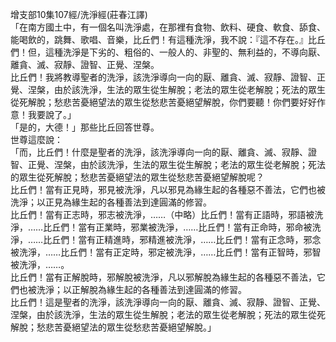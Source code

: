 增支部10集107經/洗淨經(莊春江譯)  
「在南方國土中，有一個名叫洗淨處，在那裡有食物、飲料、硬食、軟食、舔食、能喝飲的，跳舞、歌唱、音樂，比丘們！有這種洗淨，我不說：『這不存在。』比丘們！但，這種洗淨是下劣的、粗俗的、一般人的、非聖的、無利益的，不導向厭、離貪、滅、寂靜、證智、正覺、涅槃。  
比丘們！我將教導聖者的洗淨，該洗淨導向一向的厭、離貪、滅、寂靜、證智、正覺、涅槃，由於該洗淨，生法的眾生從生解脫；老法的眾生從老解脫；死法的眾生從死解脫；愁悲苦憂絕望法的眾生從愁悲苦憂絕望解脫，你們要聽！你們要好好作意！我要說了。」  
「是的，大德！」那些比丘回答世尊。  
世尊這麼說：  
「而，比丘們！什麼是聖者的洗淨，該洗淨導向一向的厭、離貪、滅、寂靜、證智、正覺、涅槃，由於該洗淨，生法的眾生從生解脫；老法的眾生從老解脫；死法的眾生從死解脫；愁悲苦憂絕望法的眾生從愁悲苦憂絕望解脫呢？  
比丘們！當有正見時，邪見被洗淨，凡以邪見為緣生起的各種惡不善法，它們也被洗淨；以正見為緣生起的各種善法到達圓滿的修習。  
比丘們！當有正志時，邪志被洗淨，……（中略）比丘們！當有正語時，邪語被洗淨，……比丘們！當有正業時，邪業被洗淨，……比丘們！當有正命時，邪命被洗淨，……比丘們！當有正精進時，邪精進被洗淨，……比丘們！當有正念時，邪念被洗淨，……比丘們！當有正定時，邪定被洗淨，……比丘們！當有正智時，邪智被洗淨，……。  
比丘們！當有正解脫時，邪解脫被洗淨，凡以邪解脫為緣生起的各種惡不善法，它們也被洗淨；以正解脫為緣生起的各種善法到達圓滿的修習。  
比丘們！這是聖者的洗淨，該洗淨導向一向的厭、離貪、滅、寂靜、證智、正覺、涅槃，由於該洗淨，生法的眾生從生解脫；老法的眾生從老解脫；死法的眾生從死解脫；愁悲苦憂絕望法的眾生從愁悲苦憂絕望解脫。」  
  
  
